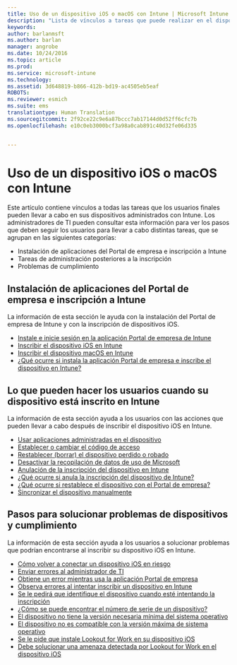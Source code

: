 ```yaml
---
title: Uso de un dispositivo iOS o macOS con Intune | Microsoft Intune
description: "Lista de vínculos a tareas que puede realizar en el dispositivo móvil iOS o macOS cuando este está inscrito en Intune"
keywords: 
author: barlanmsft
ms.author: barlan
manager: angrobe
ms.date: 10/24/2016
ms.topic: article
ms.prod: 
ms.service: microsoft-intune
ms.technology: 
ms.assetid: 3d648819-b866-412b-bd19-ac4505eb5eaf
ROBOTS: 
ms.reviewer: esmich
ms.suite: ems
translationtype: Human Translation
ms.sourcegitcommit: 2f92ce22c9e6a87bccc7ab17144d0d52ff6cfc7b
ms.openlocfilehash: e10c0eb3000bcf3a98a0cab891c40d32fe06d335


---
```


# <a name="using-your-ios-or-macos-device-with-intune"></a>Uso de un dispositivo iOS o macOS con Intune

Este artículo contiene vínculos a todas las tareas que los usuarios finales pueden llevar a cabo en sus dispositivos administrados con Intune. Los administradores de TI pueden consultar esta información para ver los pasos que deben seguir los usuarios para llevar a cabo distintas tareas, que se agrupan en las siguientes categorías:
- Instalación de aplicaciones del Portal de empresa e inscripción a Intune
- Tareas de administración posteriores a la inscripción
- Problemas de cumplimiento

## <a name="company-portal-app-installation-and-intune-enrollment"></a>Instalación de aplicaciones del Portal de empresa e inscripción a Intune

La información de esta sección le ayuda con la instalación del Portal de empresa de Intune y con la inscripción de dispositivos iOS.

- [Instale e inicie sesión en la aplicación Portal de empresa de Intune](install-and-sign-in-to-the-intune-company-portal-app-ios.md)
- [Inscribir el dispositivo iOS en Intune](enroll-your-device-in-intune-ios.md)
- [Inscribir el dispositivo macOS en Intune](enroll-your-device-in-intune-macos.md)
- [¿Qué ocurre si instala la aplicación Portal de empresa e inscribe el dispositivo en Intune?](what-happens-if-you-install-the-Company-Portal-app-and-enroll-your-device-in-intune-ios.md)

## <a name="things-users-can-do-when-their-device-is-enrolled-in-intune"></a>Lo que pueden hacer los usuarios cuando su dispositivo está inscrito en Intune

La información de esta sección ayuda a los usuarios con las acciones que pueden llevar a cabo después de inscribir el dispositivo iOS en Intune.

- [Usar aplicaciones administradas en el dispositivo](use-managed-apps-on-your-device-ios.md)
- [Establecer o cambiar el código de acceso](set-or-change-your-passcode-ios.md)
- [Restablecer (borrar) el dispositivo perdido o robado](reset-erase-your-lost-or-stolen-device-ios.md)
- [Desactivar la recopilación de datos de uso de Microsoft](turn-off-microsoft-usage-data-collection-ios.md)
- [Anulación de la inscripción del dispositivo en Intune](unenroll-your-device-from-intune-ios.md)
- [¿Qué ocurre si anula la inscripción del dispositivo de Intune?](what-happens-if-you-unenroll-your-device-from-intune-ios.md)
- [¿Qué ocurre si restablece el dispositivo con el Portal de empresa?](what-happens-if-you-reset-your-device-using-the-company-portal-ios.md)
- [Sincronizar el dispositivo manualmente](sync-your-device-manually-ios.md)

## <a name="steps-to-fix-device-and-compliance-issues"></a>Pasos para solucionar problemas de dispositivos y cumplimiento

La información de esta sección ayuda a los usuarios a solucionar problemas que podrían encontrarse al inscribir su dispositivo iOS en Intune.

- [Cómo volver a conectar un dispositivo iOS en riesgo](how-to-reconnect-a-compromised-ios-device.md)
- [Enviar errores al administrador de TI](send-errors-to-your-it-admin-ios.md)
- [Obtiene un error mientras usa la aplicación Portal de empresa](you-get-an-error-while-using-the-company-portal-app-ios.md)
- [Observa errores al intentar inscribir un dispositivo en Intune](you-see-errors-while-trying-to-enroll-your-device-in-intune-ios.md)
- [Se le pedirá que identifique el dispositivo cuando esté intentando la inscripción](you-are-asked-to-identify-your-device-when-trying-to-enroll-ios.md)
- [¿Cómo se puede encontrar el número de serie de un dispositivo?](how-do-i-find-the-serial-number-on-my-device-ios.md)
- [El dispositivo no tiene la versión necesaria mínima del sistema operativo](device-doesnt-have-the-required-minimum-operating-system-version-ios.md)
- [El dispositivo no es compatible con la versión máxima de sistema operativo](device-doesnt-comply-with-the-maximum-operating-system-version-ios.md)
- [Se le pide que instale Lookout for Work en su dispositivo iOS](you-are-prompted-to-install-lookout-for-work-ios.md)
- [Debe solucionar una amenaza detectada por Lookout for Work en el dispositivo iOS](you-need-to-resolve-a-threat-found-by-lookout-for-work-ios.md)



<!--HONumber=Dec16_HO2-->


